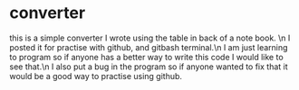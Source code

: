 # converter
this is a simple converter I wrote using the table in back of a note book. \n 
I posted it for practise with github, and gitbash terminal.\n
I am just learning to program so if anyone has a better way to write this code I would like to see that.\n
I also put a bug in the program so if anyone wanted to fix that it would be a good way to practise using github.
